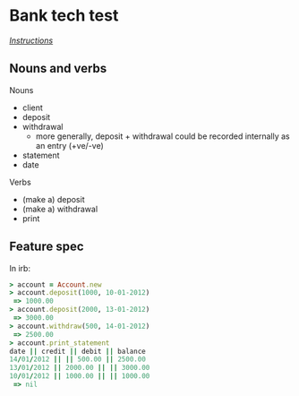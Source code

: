 # Bank tech test

*[Instructions](instructions.md)*

## Nouns and verbs

Nouns
- client
- deposit
- withdrawal
  - more generally, deposit + withdrawal could be recorded internally as an entry (+ve/-ve)
- statement
- date

Verbs
- (make a) deposit
- (make a) withdrawal
- print

## Feature spec

In irb:
```ruby
> account = Account.new
> account.deposit(1000, 10-01-2012)
 => 1000.00
> account.deposit(2000, 13-01-2012)
 => 3000.00
> account.withdraw(500, 14-01-2012)
 => 2500.00
> account.print_statement
date || credit || debit || balance
14/01/2012 || || 500.00 || 2500.00
13/01/2012 || 2000.00 || || 3000.00
10/01/2012 || 1000.00 || || 1000.00
 => nil
```
